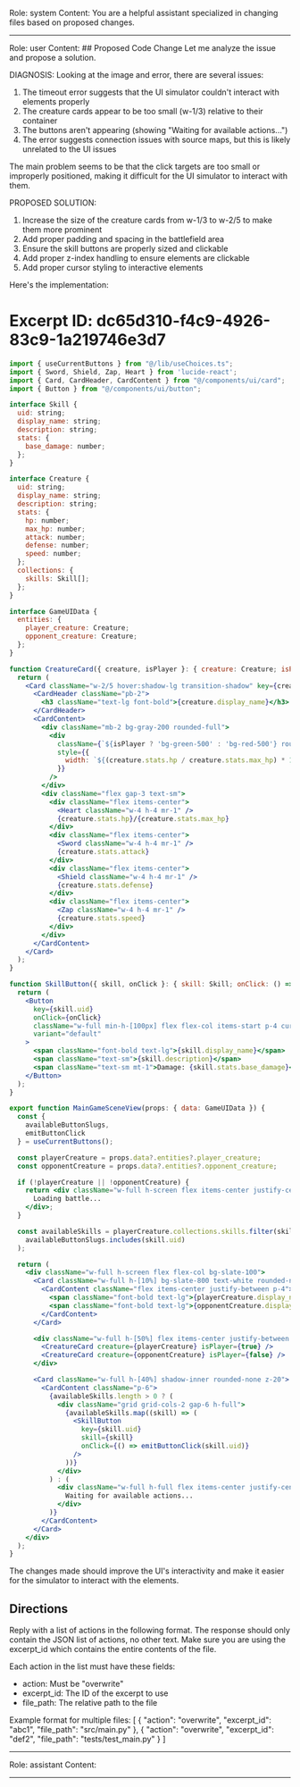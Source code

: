 Role: system
Content: You are a helpful assistant specialized in changing files based on proposed changes.
__________________
Role: user
Content: ## Proposed Code Change
Let me analyze the issue and propose a solution.

DIAGNOSIS:
Looking at the image and error, there are several issues:
1. The timeout error suggests that the UI simulator couldn't interact with elements properly
2. The creature cards appear to be too small (w-1/3) relative to their container
3. The buttons aren't appearing (showing "Waiting for available actions...")
4. The error suggests connection issues with source maps, but this is likely unrelated to the UI issues

The main problem seems to be that the click targets are too small or improperly positioned, making it difficult for the UI simulator to interact with them.

PROPOSED SOLUTION:
1. Increase the size of the creature cards from w-1/3 to w-2/5 to make them more prominent
2. Add proper padding and spacing in the battlefield area
3. Ensure the skill buttons are properly sized and clickable
4. Add proper z-index handling to ensure elements are clickable
5. Add proper cursor styling to interactive elements

Here's the implementation:

# Excerpt ID: dc65d310-f4c9-4926-83c9-1a219746e3d7
```jsx main_game/templates/MainGameScene.tsx
import { useCurrentButtons } from "@/lib/useChoices.ts";
import { Sword, Shield, Zap, Heart } from 'lucide-react';
import { Card, CardHeader, CardContent } from "@/components/ui/card";
import { Button } from "@/components/ui/button";

interface Skill {
  uid: string;
  display_name: string;
  description: string;
  stats: {
    base_damage: number;
  };
}

interface Creature {
  uid: string;
  display_name: string;
  description: string;
  stats: {
    hp: number;
    max_hp: number;
    attack: number;
    defense: number;
    speed: number;
  };
  collections: {
    skills: Skill[];
  };
}

interface GameUIData {
  entities: {
    player_creature: Creature;
    opponent_creature: Creature;
  };
}

function CreatureCard({ creature, isPlayer }: { creature: Creature; isPlayer: boolean }) {
  return (
    <Card className="w-2/5 hover:shadow-lg transition-shadow" key={creature.uid}>
      <CardHeader className="pb-2">
        <h3 className="text-lg font-bold">{creature.display_name}</h3>
      </CardHeader>
      <CardContent>
        <div className="mb-2 bg-gray-200 rounded-full">
          <div 
            className={`${isPlayer ? 'bg-green-500' : 'bg-red-500'} rounded-full h-3`}
            style={{
              width: `${(creature.stats.hp / creature.stats.max_hp) * 100}%`
            }}
          />
        </div>
        <div className="flex gap-3 text-sm">
          <div className="flex items-center">
            <Heart className="w-4 h-4 mr-1" />
            {creature.stats.hp}/{creature.stats.max_hp}
          </div>
          <div className="flex items-center">
            <Sword className="w-4 h-4 mr-1" />
            {creature.stats.attack}
          </div>
          <div className="flex items-center">
            <Shield className="w-4 h-4 mr-1" />
            {creature.stats.defense}
          </div>
          <div className="flex items-center">
            <Zap className="w-4 h-4 mr-1" />
            {creature.stats.speed}
          </div>
        </div>
      </CardContent>
    </Card>
  );
}

function SkillButton({ skill, onClick }: { skill: Skill; onClick: () => void }) {
  return (
    <Button 
      key={skill.uid}
      onClick={onClick}
      className="w-full min-h-[100px] flex flex-col items-start p-4 cursor-pointer hover:scale-[1.02] transition-transform"
      variant="default"
    >
      <span className="font-bold text-lg">{skill.display_name}</span>
      <span className="text-sm">{skill.description}</span>
      <span className="text-sm mt-1">Damage: {skill.stats.base_damage}</span>
    </Button>
  );
}

export function MainGameSceneView(props: { data: GameUIData }) {
  const {
    availableButtonSlugs,
    emitButtonClick
  } = useCurrentButtons();

  const playerCreature = props.data?.entities?.player_creature;
  const opponentCreature = props.data?.entities?.opponent_creature;

  if (!playerCreature || !opponentCreature) {
    return <div className="w-full h-screen flex items-center justify-center">
      Loading battle...
    </div>;
  }

  const availableSkills = playerCreature.collections.skills.filter(skill => 
    availableButtonSlugs.includes(skill.uid)
  );

  return (
    <div className="w-full h-screen flex flex-col bg-slate-100">
      <Card className="w-full h-[10%] bg-slate-800 text-white rounded-none z-10">
        <CardContent className="flex items-center justify-between p-4">
          <span className="font-bold text-lg">{playerCreature.display_name}</span>
          <span className="font-bold text-lg">{opponentCreature.display_name}</span>
        </CardContent>
      </Card>

      <div className="w-full h-[50%] flex items-center justify-between px-16 bg-gradient-to-b from-slate-200 to-slate-300">
        <CreatureCard creature={playerCreature} isPlayer={true} />
        <CreatureCard creature={opponentCreature} isPlayer={false} />
      </div>

      <Card className="w-full h-[40%] shadow-inner rounded-none z-20">
        <CardContent className="p-6">
          {availableSkills.length > 0 ? (
            <div className="grid grid-cols-2 gap-6 h-full">
              {availableSkills.map((skill) => (
                <SkillButton 
                  key={skill.uid}
                  skill={skill}
                  onClick={() => emitButtonClick(skill.uid)}
                />
              ))}
            </div>
          ) : (
            <div className="w-full h-full flex items-center justify-center text-gray-500 text-lg">
              Waiting for available actions...
            </div>
          )}
        </CardContent>
      </Card>
    </div>
  );
}
```

The changes made should improve the UI's interactivity and make it easier for the simulator to interact with the elements.

## Directions
Reply with a list of actions in the following format. The response should only contain the JSON list of actions, no other text.
Make sure you are using the excerpt_id which contains the entire contents of the file.

Each action in the list must have these fields:
- action: Must be "overwrite"
- excerpt_id: The ID of the excerpt to use
- file_path: The relative path to the file

Example format for multiple files:
[
    {
        "action": "overwrite",
        "excerpt_id": "abc1",
        "file_path": "src/main.py"
    },
    {
        "action": "overwrite",
        "excerpt_id": "def2",
        "file_path": "tests/test_main.py"
    }
]
__________________
Role: assistant
Content: 
__________________
